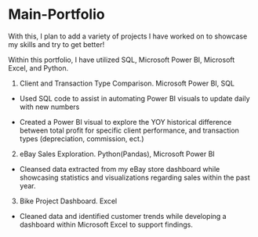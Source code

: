 # Main-Portfolio
With this, I plan to add a variety of projects I have worked on to showcase my skills and try to get better!

Within this portfolio, I have utilized SQL, Microsoft Power BI, Microsoft Excel, and Python.


1. Client and Transaction Type Comparison. Microsoft Power BI, SQL

- Used SQL code to assist in automating Power BI visuals to update daily with new numbers

- Created a Power BI visual to explore the YOY historical difference between total profit for specific client performance, and transaction types (depreciation, commission, ect.)

2. eBay Sales Exploration. Python(Pandas), Microsoft Power BI

- Cleansed data extracted from my eBay store dashboard while showcasing statistics and visualizations regarding sales within the past year.

3. Bike Project Dashboard. Excel

- Cleaned data and identified customer trends while developing a dashboard within Microsoft Excel to support findings. 
